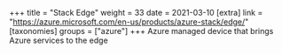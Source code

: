 +++
title = "Stack Edge"
weight = 33
date = 2021-03-10
[extra]
link = "https://azure.microsoft.com/en-us/products/azure-stack/edge/"
[taxonomies]
groups = ["azure"]
+++
Azure managed device that brings Azure services to the edge

